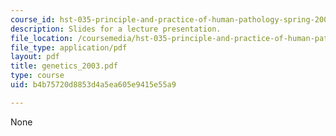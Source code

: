 ```yaml
---
course_id: hst-035-principle-and-practice-of-human-pathology-spring-2003
description: Slides for a lecture presentation.
file_location: /coursemedia/hst-035-principle-and-practice-of-human-pathology-spring-2003/b4b75720d8853d4a5ea605e9415e55a9_genetics_2003.pdf
file_type: application/pdf
layout: pdf
title: genetics_2003.pdf
type: course
uid: b4b75720d8853d4a5ea605e9415e55a9

---
```

None